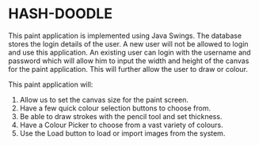 # HASH-DOODLE

This paint application is implemented using Java Swings. The database stores the login details of the user. A new user will not be allowed to login and use this application. An existing user can login with the username and password which will allow him to input the width and height of the canvas for the paint application. This will further allow the user to draw or colour.

This paint application will: 
1. Allow us to set the canvas size for the paint screen. 
2. Have a few quick colour selection buttons to choose from. 
3. Be able to draw strokes with the pencil tool and set thickness. 
4. Have a Colour Picker to choose from a vast variety of colours. 
5. Use the Load button to load or import images from the system. 
